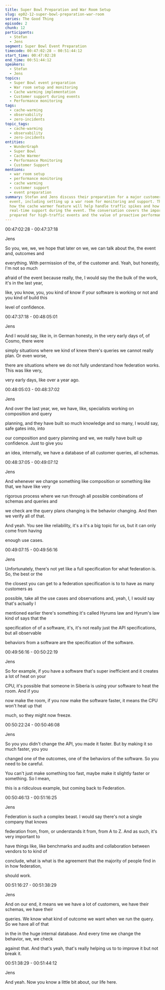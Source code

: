 ```yaml
---
title: Super Bowl Preparation and War Room Setup
slug: ep02-12-super-bowl-preparation-war-room
series: The Good Thing
episode: 2
chunk: 12
participants:
  - Stefan
  - Jens
segment: Super Bowl Event Preparation
timecode: 00:47:02:28 – 00:51:44:12
start_time: 00:47:02:28
end_time: 00:51:44:12
speakers:
  - Stefan
  - Jens
topics:
  - Super Bowl event preparation
  - War room setup and monitoring
  - Cache warming implementation
  - Customer support during events
  - Performance monitoring
tags:
  - cache-warming
  - observability
  - zero-incidents
topic_tags:
  - cache-warming
  - observability
  - zero-incidents
entities:
  - WunderGraph
  - Super Bowl
  - Cache Warmer
  - Performance Monitoring
  - Customer Support
mentions:
  - war room setup
  - performance monitoring
  - cache warming
  - customer support
  - event preparation
summary: Stefan and Jens discuss their preparation for a major customer's Super Bowl
  event, including setting up a war room for monitoring and support. They explain
  how the cache warmer feature will help handle traffic spikes and how they'll provide
  real-time support during the event. The conversation covers the importance of being
  prepared for high-traffic events and the value of proactive performance optimization.
---
```


00:47:02:28 - 00:47:37:18

Jens

So you, we, we, we hope that later on we, we can talk about the, the event and, outcomes and

everything. With permission of the, of the customer and. Yeah, but honestly, I'm not so much

afraid of the event because really, the, I would say the the bulk of the work, it's in the last year,

like, you know, you, you kind of know if your software is working or not and you kind of build this

level of confidence.

00:47:37:18 - 00:48:05:01

Jens

And I would say, like in, in German honesty, in the very early days of, of Cosmo, there were

simply situations where we kind of knew there's queries we cannot really plan. Or even worse,

there are situations where we do not fully understand how federation works. This was like very,

very early days, like over a year ago.

00:48:05:03 - 00:48:37:02

Jens

And over the last year, we, we have, like, specialists working on composition and query

planning, and they have built so much knowledge and so many, I would say, safe gates into, into

our composition and query planning and we, we really have built up confidence. Just to give you

an idea, internally, we have a database of all customer queries, all schemas.

00:48:37:05 - 00:49:07:12

Jens

And whenever we change something like composition or something like that, we have like very

rigorous process where we run through all possible combinations of schemas and queries and

we check are the query plans changing is the behavior changing. And then we verify all of that.

And yeah. You see like reliability, it's a it's a big topic for us, but it can only come from having

enough use cases.

00:49:07:15 - 00:49:56:16

Jens

Unfortunately, there's not yet like a full specification for what federation is. So, the best or the

the closest you can get to a federation specification is to to have as many customers as

possible, take all the use cases and observations and, yeah, I, I would say that's actually I

mentioned earlier there's something it's called Hyrums law and Hyrum's law kind of says that the

specification of of a software, it's, it's not really just the API specifications, but all observable

behaviors from a software are the specification of the software.

00:49:56:16 - 00:50:22:19

Jens

So for example, if you have a software that's super inefficient and it creates a lot of heat on your

CPU, it's possible that someone in Siberia is using your software to heat the room. And if you

now make the room, if you now make the software faster, it means the CPU won't heat up that

much, so they might now freeze.

00:50:22:24 - 00:50:46:08

Jens

So you you didn't change the API, you made it faster. But by making it so much faster, you you

changed one of the outcomes, one of the behaviors of the software. So you need to be careful.

You can't just make something too fast, maybe make it slightly faster or something. So I mean,

this is a ridiculous example, but coming back to Federation.

00:50:46:13 - 00:51:16:25

Jens

Federation is such a complex beast. I would say there's not a single company that knows

federation from, from, or understands it from, from A to Z. And as such, it's very important to

have things like, like benchmarks and audits and collaboration between vendors to to kind of

conclude, what is what is the agreement that the majority of people find in in how federation,

should work.

00:51:16:27 - 00:51:38:29

Jens

And on our end, it means we we have a lot of customers, we have their schemas, we have their

queries. We know what kind of outcome we want when we run the query. So we have all of that

in the in the huge internal database. And every time we change the behavior, we, we check

against that. And that's yeah, that's really helping us to to improve it but not break it.

00:51:38:29 - 00:51:44:12

Jens

And yeah. Now you know a little bit about, our life here. 